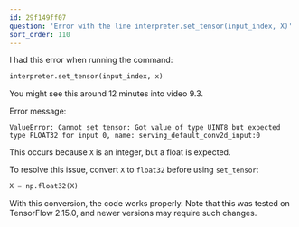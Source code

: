 ```yaml
---
id: 29f149ff07
question: 'Error with the line interpreter.set_tensor(input_index, X)'
sort_order: 110
---
```


I had this error when running the command:

```python
interpreter.set_tensor(input_index, x)
```

You might see this around 12 minutes into video 9.3.

Error message:

```
ValueError: Cannot set tensor: Got value of type UINT8 but expected type FLOAT32 for input 0, name: serving_default_conv2d_input:0
```

This occurs because `X` is an integer, but a float is expected.

To resolve this issue, convert `X` to `float32` before using `set_tensor`:
 
```python
X = np.float32(X)
```

With this conversion, the code works properly. Note that this was tested on TensorFlow 2.15.0, and newer versions may require such changes.